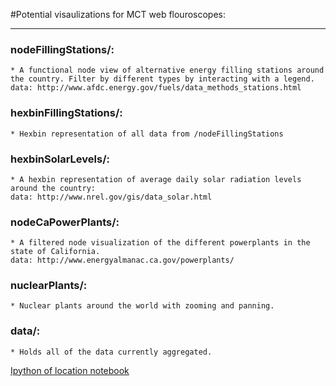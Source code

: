 #Potential visaulizations for MCT web flouroscopes:

---

### nodeFillingStations/: 
	
	* A functional node view of alternative energy filling stations around the country. Filter by different types by interacting with a legend. 
	data: http://www.afdc.energy.gov/fuels/data_methods_stations.html

### hexbinFillingStations/: 
	
	* Hexbin representation of all data from /nodeFillingStations

### hexbinSolarLevels/: 
	
	* A hexbin representation of average daily solar radiation levels around the country: 
	data: http://www.nrel.gov/gis/data_solar.html

### nodeCaPowerPlants/: 

	* A filtered node visualization of the different powerplants in the state of California. 
	data: http://www.energyalmanac.ca.gov/powerplants/

### nuclearPlants/: 

	* Nuclear plants around the world with zooming and panning. 

### data/: 
	
	* Holds all of the data currently aggregated. 





[Ipython of location notebook](http://nbviewer.ipython.org/github/nstrayer/flouroscopeDev/blob/master/addLocation.ipynb)


